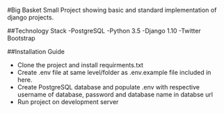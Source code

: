 #Big Basket
Small Project showing basic and standard implementation of django projects.

##Technology Stack
-PostgreSQL
-Python 3.5
-Django 1.10
-Twitter Bootstrap

##Installation Guide
- Clone the project and install requirments.txt
- Create .env file at same level/folder as .env.example file included in here. 
- Create PostgreSQL database and populate .env with respective username of database, password and database name in databse url
- Run project on development server